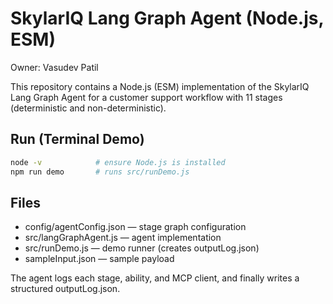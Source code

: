 # SkylarIQ Lang Graph Agent (Node.js, ESM)

Owner: Vasudev Patil

This repository contains a Node.js (ESM) implementation of the SkylarIQ Lang Graph Agent for a customer support workflow with 11 stages (deterministic and non-deterministic).

## Run (Terminal Demo)
```bash
node -v            # ensure Node.js is installed
npm run demo       # runs src/runDemo.js
```

## Files
- config/agentConfig.json — stage graph configuration
- src/langGraphAgent.js — agent implementation
- src/runDemo.js — demo runner (creates outputLog.json)
- sampleInput.json — sample payload

The agent logs each stage, ability, and MCP client, and finally writes a structured outputLog.json.
